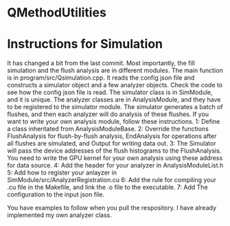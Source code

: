 # QMethodUtilities

# Instructions for Simulation

It has changed a bit from the last commit. Most importantly, the fill simulation and the flush analysis are in different modules.
The main function is in program/src/Qsimulation.cpp. It reads the config json file and constructs a simulator object and a few analyzer objects. Check the code to see how the config json file is read. 
The simulator class is in SimModule, and it is unique. The analyzer classes are in AnalysisModule, and they have to be registered to the simulator module. The simulator generates a batch of flushes, and then each analyzer will do analysis of these flushes. 
If you want to write your own analysis module, follow these instructions.
1: Define a class inheritated from AnalysisModuleBase.
2: Override the functions FlushAnalysis for flush-by-flush analysis, EndAnalysis for operations after all flushes are simulated, and Output for writing data out.
3: The Simulator will pass the device addresses of the flush histograms to the FlushAnalysis. You need to write the GPU kernel for your own analysis using these address for data source.
4: Add the header for your analyzer in AnalysisModuleList.h
5: Add how to register your anlayzer in SimModule/src/AnalyzerRegistration.cu
6: Add the rule for compiling your .cu file in the Makefile, and link the .o file to the executable.
7: Add The configuration to the input json file.

You have examples to follow when you pull the respository. I have already implemented my own analyzer class. 
